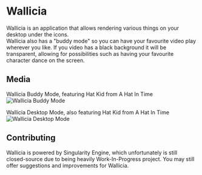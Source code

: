 # Wallicia
Wallicia is an application that allows rendering various things on your desktop under the icons.</br>
Wallicia also has a "buddy mode" so you can have your favourite video play wherever you like. If you video has a black background it will be transparent, allowing for possibilities such as having your favourite character dance on the screen.

## Media
Wallicia Buddy Mode, featuring Hat Kid from A Hat In Time
![Wallicia Buddy Mode](https://dathorse.com/resources/wallicia/wallicia_buddy.png)

Wallicia Desktop Mode, also featuring Hat Kid from A Hat In Time
![Wallicia Desktop Mode](https://dathorse.com/resources/wallicia/wallicia_desktop.png)

## Contributing
Wallicia is powered by Singularity Engine, which unfortunately is still closed-source due to being heavily Work-In-Progress project. You may still offer suggestions and improvements for Wallicia.
